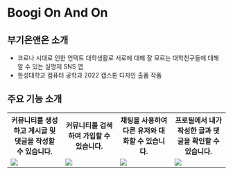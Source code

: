 # Boogi On And On

## 부기온앤온 소개
- 코로나 시대로 인한 언택트 대학생활로 서로에 대해 잘 모르는 대학친구들에 대해 알 수 있는 실명제 SNS 앱
- 한성대학교 컴퓨터 공학과 2022 캡스톤 디자인 출품 작품

## 주요 기능 소개

<table>
<tr>
  <th style = "width: 25%;"> 커뮤니티를 생성하고 게시글 및 댓글을 작성할 수 있습니다.</th>
  <th style = "width: 25%;"> 커뮤니티를 검색하여 가입할 수 있습니다. </th>
  <th style = "width: 25%;"> 채팅을 사용하여 다른 유저와 대화할 수 있습니다. </th>
  <th style = "width: 25%;"> 프로필에서 내가 작성한 글과 댓글을 확인할 수 있습니다. </th>
</tr>
<tr>
  <td><img src="https://github.com/junbok97/BoogiOnAndOn/assets/71696675/62c786f4-4103-42fc-b6ad-71fcf88144f9"></td>
  <td><img src="https://github.com/junbok97/BoogiOnAndOn/assets/71696675/c85ffca3-aef4-4506-b986-c5580d596018"></td>
  <td><img src="https://github.com/junbok97/BoogiOnAndOn/assets/71696675/58fbea9c-3cc1-4b35-91c3-8ad913e7be30"></td>
  <td><img src="https://github.com/junbok97/BoogiOnAndOn/assets/71696675/d6410e40-76c7-49f4-bad0-54714b616552"></td>
</tr>
  
</table>


